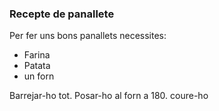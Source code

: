 ### Recepte de panallete

Per fer uns bons panallets necessites:

* Farina
* Patata 
* un forn

Barrejar-ho tot.
Posar-ho al forn a 180.
coure-ho